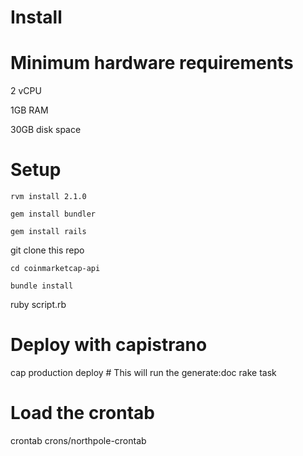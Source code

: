 Install
=======

# Minimum hardware requirements

2 vCPU

1GB RAM

30GB disk space

# Setup

```rvm install 2.1.0```

```gem install bundler```

```gem install rails```

git clone this repo

```cd coinmarketcap-api```

```bundle install```

ruby script.rb

# Deploy with capistrano

cap production deploy # This will run the generate:doc rake task

# Load the crontab

crontab crons/northpole-crontab
